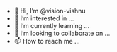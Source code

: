 - 👋 Hi, I’m @vision-vishnu
- 👀 I’m interested in ...
- 🌱 I’m currently learning ...
- 💞️ I’m looking to collaborate on ...
- 📫 How to reach me ...

<!---
vision-vishnu/vision-vishnu is a ✨ special ✨ repository because its `README.md` (this file) appears on your GitHub profile.
You can click the Preview link to take a look at your changes.
--->
